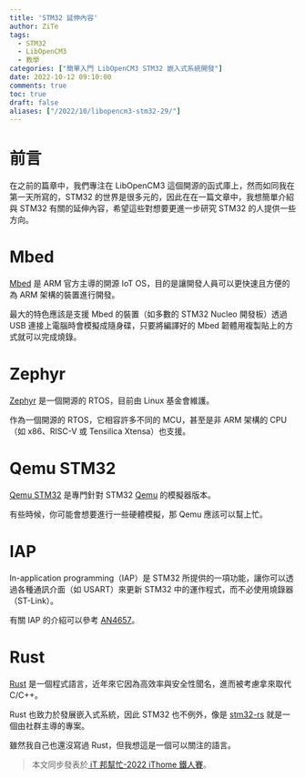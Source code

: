 ```yaml
---
title: 'STM32 延伸內容'
author: ZiTe
tags:
  - STM32
  - LibOpenCM3
  - 教學
categories: ["簡單入門 LibOpenCM3 STM32 嵌入式系統開發"]
date: 2022-10-12 09:10:00
comments: true
toc: true
draft: false
aliases: ["/2022/10/libopencm3-stm32-29/"]
---
```


# 前言
在之前的篇章中，我們專注在 LibOpenCM3 這個開源的函式庫上，然而如同我在第一天所寫的，STM32 的世界是很多元的，因此在在一篇文章中，我想簡單介紹與 STM32 有關的延伸內容，希望這些對想要更進一步研究 STM32 的人提供一些方向。

<!--more-->

# Mbed
[Mbed](https://os.mbed.com/) 是 ARM 官方主導的開源 IoT OS，目的是讓開發人員可以更快速且方便的為 ARM 架構的裝置進行開發。

最大的特色應該是支援 Mbed 的裝置（如多數的 STM32 Nucleo 開發板）透過 USB 連接上電腦時會模擬成隨身碟，只要將編譯好的 Mbed 韌體用複製貼上的方式就可以完成燒錄。

# Zephyr
[Zephyr](https://zephyrproject.org/) 是一個開源的 RTOS，目前由 Linux 基金會維護。

作為一個開源的 RTOS，它相容許多不同的 MCU，甚至是非 ARM 架構的 CPU（如 x86、RISC-V 或 Tensilica Xtensa）也支援。

# Qemu STM32
[Qemu STM32](http://beckus.github.io/qemu_stm32/) 是專門針對 STM32 [Qemu](https://www.qemu.org/) 的模擬器版本。

有些時候，你可能會想要進行一些硬體模擬，那 Qemu 應該可以幫上忙。

# IAP
In-application programming（IAP）是 STM32 所提供的一項功能，讓你可以透過各種通訊介面（如 USART）來更新 STM32 中的運作程式，而不必使用燒錄器（ST-Link）。

有關 IAP 的介紹可以參考 [AN4657](https://www.st.com/content/ccc/resource/technical/document/application_note/27/38/37/58/c2/8c/40/07/DM00161366.pdf/files/DM00161366.pdf/jcr:content/translations/en.DM00161366.pdf)。

# Rust
[Rust](https://www.rust-lang.org/zh-TW/) 是一個程式語言，近年來它因為高效率與安全性聞名，進而被考慮拿來取代 C/C++。

Rust 也致力於發展嵌入式系統，因此 STM32 也不例外，像是 [stm32-rs](https://github.com/stm32-rs) 就是一個由社群主導的專案。

雖然我自己也還沒寫過 Rust，但我想這是一個可以關注的語言。

> 本文同步發表於[ iT 邦幫忙-2022 iThome 鐵人賽](https://ithelp.ithome.com.tw/articles/10306880)。
